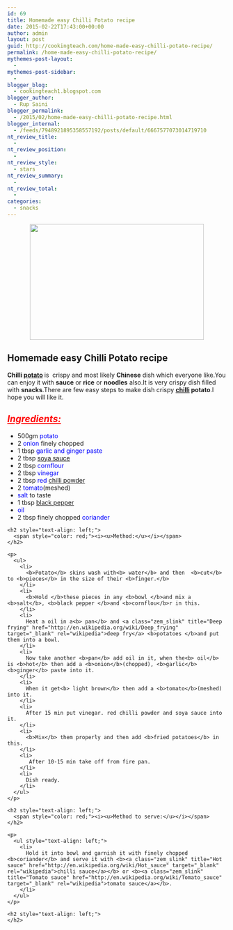 ```yaml
---
id: 69
title: Homemade easy Chilli Potato recipe
date: 2015-02-22T17:43:00+00:00
author: admin
layout: post
guid: http://cookingteach.com/home-made-easy-chilli-potato-recipe/
permalink: /home-made-easy-chilli-potato-recipe/
mythemes-post-layout:
  - 
mythemes-post-sidebar:
  - 
blogger_blog:
  - cookingteach1.blogspot.com
blogger_author:
  - Rup Saini
blogger_permalink:
  - /2015/02/home-made-easy-chilli-potato-recipe.html
blogger_internal:
  - /feeds/7948921895358557192/posts/default/6667577073014719710
nt_review_title:
  - 
nt_review_position:
  - 
nt_review_style:
  - stars
nt_review_summary:
  - 
nt_review_total:
  - 
categories:
  - snacks
---
```

<p dir="ltr" style="text-align: left;">
  <p style="clear: both; text-align: center;">
    <a style="margin-left: 1em; margin-right: 1em;" href="http://1.bp.blogspot.com/-oIrUlNT5W9A/VOoJ96pKIpI/AAAAAAAAAF0/n2etN58OGDY/s1600/2.jpg"><img src="http://1.bp.blogspot.com/-oIrUlNT5W9A/VOoJ96pKIpI/AAAAAAAAAF0/n2etN58OGDY/s1600/2.jpg" alt="" width="400" height="266" border="0" /></a>
  </p>
  
  <h2 style="text-align: left;">
    Homemade easy Chilli Potato recipe
  </h2>
  
  <p style="text-align: left;">
    <b>Chilli <a class="zem_slink" title="Potato" href="http://en.wikipedia.org/wiki/Potato" target="_blank" rel="wikipedia">potato</a> </b>is  crispy and most likely <b>Chinese</b> dish which everyone like.You can enjoy it with <b>sauce</b> or <b>rice</b> or <b>noodles</b> also.It is very crispy dish filled with <b>snacks</b>.There are few easy steps to make dish crispy <b><a class="zem_slink" title="Chili pepper" href="http://en.wikipedia.org/wiki/Chili_pepper" target="_blank" rel="wikipedia">chilli</a> potato</b>.I hope you will like it.
  </p>
  
  <h2 style="text-align: left;">
    <i style="color: red;"><u>Ingredients:</u></i>
  </h2>
  
  <p>
    <ul style="text-align: left;">
      <li>
        500gm <span style="color: blue;">potato</span>
      </li>
      <li>
        2 <span style="color: blue;">onion</span> finely chopped
      </li>
      <li>
        1 tbsp <span style="color: blue;">garlic and ginger paste</span>
      </li>
      <li>
        2 tbsp <span style="color: blue;"><a class="zem_slink" title="Soy sauce" href="http://en.wikipedia.org/wiki/Soy_sauce" target="_blank" rel="wikipedia">soya sauce</a></span>
      </li>
      <li>
        2 tbsp <span style="color: blue;">cornflour</span>
      </li>
      <li>
        2 tbsp <span style="color: blue;">vinegar</span>
      </li>
      <li>
        2 tbsp <span style="color: blue;">red <a class="zem_slink" title="Chili powder" href="http://en.wikipedia.org/wiki/Chili_powder" target="_blank" rel="wikipedia">chilli powder</a></span>
      </li>
      <li>
        2 <span style="color: blue;">tomato</span>(meshed)
      </li>
      <li>
        <span style="color: blue;">salt</span> to taste
      </li>
      <li>
        1 tbsp <span style="color: blue;"><a class="zem_slink" title="Black pepper" href="http://en.wikipedia.org/wiki/Black_pepper" target="_blank" rel="wikipedia">black pepper</a></span>
      </li>
      <li>
        <span style="color: blue;">oil</span>
      </li>
      <li>
        2 tbsp finely chopped <span style="color: blue;">coriander</span>
      </li>
    </ul>
    
    <h2 style="text-align: left;">
      <span style="color: red;"><i><u>Method:</u></i></span>
    </h2>
    
    <p>
      <ul>
        <li>
          <b>Potato</b> skins wash with<b> water</b> and then  <b>cut</b> to <b>pieces</b> in the size of their <b>finger.</b>
        </li>
        <li>
          <b>Hold </b>these pieces in any <b>bowl </b>and mix a <b>salt</b>, <b>black pepper </b>and <b>cornflou</b>r in this.
        </li>
        <li>
          Heat a oil in a<b> pan</b> and <a class="zem_slink" title="Deep frying" href="http://en.wikipedia.org/wiki/Deep_frying" target="_blank" rel="wikipedia">deep fry</a> <b>potatoes </b>and put them into a bowl.
        </li>
        <li>
          Now take another <b>pan</b> add oil in it, when the<b> oil</b> is <b>hot</b> then add a <b>onion</b>(chopped), <b>garlic</b> <b>ginger</b> paste into it.
        </li>
        <li>
          When it get<b> light brown</b> then add a <b>tomato</b>(meshed) into it.
        </li>
        <li>
          After 15 min put vinegar. red chilli powder and soya sauce into it.
        </li>
        <li>
          <b>Mix</b> them properly and then add <b>fried potatoes</b> in this.
        </li>
        <li>
           After 10-15 min take off from fire pan.
        </li>
        <li>
          Dish ready.
        </li>
      </ul>
    </p>
    
    <h2 style="text-align: left;">
      <span style="color: red;"><i><u>Method to serve:</u></i></span>
    </h2>
    
    <p>
      <ul style="text-align: left;">
        <li>
          Hold it into bowl and garnish it with finely chopped <b>coriander</b> and serve it with <b><a class="zem_slink" title="Hot sauce" href="http://en.wikipedia.org/wiki/Hot_sauce" target="_blank" rel="wikipedia">chilli sauce</a></b> or <b><a class="zem_slink" title="Tomato sauce" href="http://en.wikipedia.org/wiki/Tomato_sauce" target="_blank" rel="wikipedia">tomato sauce</a></b>.
        </li>
      </ul>
    </p>
    
    <h2 style="text-align: left;">
    </h2>
  </p>
</p>